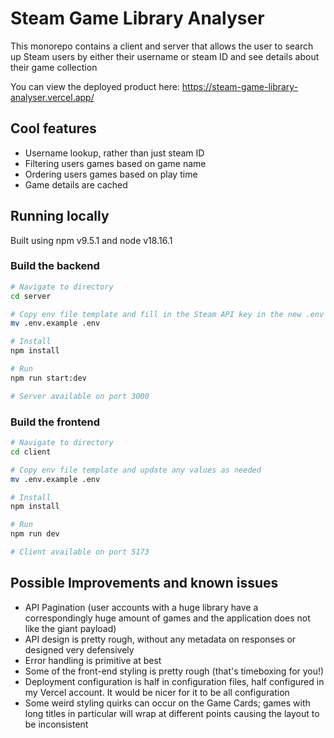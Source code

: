 # Steam Game Library Analyser

This monorepo contains a client and server that allows the user to search up Steam users by either their username or steam ID and see details about their game collection

You can view the deployed product here: https://steam-game-library-analyser.vercel.app/

## Cool features

- Username lookup, rather than just steam ID
- Filtering users games based on game name
- Ordering users games based on play time
- Game details are cached

## Running locally

Built using npm v9.5.1 and node v18.16.1

### Build the backend

```bash
# Navigate to directory
cd server

# Copy env file template and fill in the Steam API key in the new .env file
mv .env.example .env

# Install
npm install

# Run
npm run start:dev

# Server available on port 3000
```

### Build the frontend

```bash
# Navigate to directory
cd client

# Copy env file template and update any values as needed
mv .env.example .env

# Install
npm install

# Run
npm run dev

# Client available on port 5173
```

## Possible Improvements and known issues

- API Pagination (user accounts with a huge library have a correspondingly huge amount of games and the application does not like the giant payload)
- API design is pretty rough, without any metadata on responses or designed very defensively
- Error handling is primitive at best
- Some of the front-end styling is pretty rough (that's timeboxing for you!)
- Deployment configuration is half in configuration files, half configured in my Vercel account. It would be nicer for it to be all configuration
- Some weird styling quirks can occur on the Game Cards; games with long titles in particular will wrap at different points causing the layout to be inconsistent
